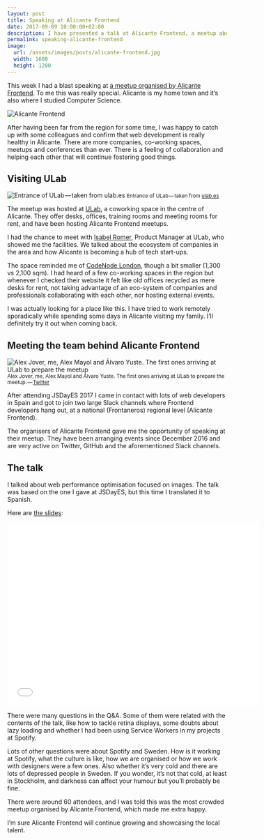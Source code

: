 ```yaml
---
layout: post
title: Speaking at Alicante Frontend
date: 2017-09-09 10:00:00+02:00
description: I have presented a talk at Alicante Frontend, a meetup about web development in Spain.
permalink: speaking-alicante-frontend
image:
  url: /assets/images/posts/alicante-frontend.jpg
  width: 1600
  height: 1200
---
```


This week I had a blast speaking at [a meetup organised by Alicante Frontend](https://www.meetup.com/Alicante-Frontend/events/242461990/). To me this was really special. Alicante is my home town and it’s also where I studied Computer Science.

<img
    src="https://res.cloudinary.com/jmperez/image/upload/w_auto:100:684,f_auto,c_scale/v1510326708/alicante-frontend_anptgy.jpg"
    sizes="(max-width: 768px) 100vw, 684px" alt="Alicante Frontend" />

<!-- more -->

After having been far from the region for some time, I was happy to catch up with some colleagues and confirm that web development is really healthy in Alicante. There are more companies, co-working spaces, meetups and conferences than ever. There is a feeling of collaboration and helping each other that will continue fostering good things.

## Visiting ULab

![Entrance of ULab — taken from ulab.es](/assets/images/posts/ulab.jpg)
<small class="caption">Entrance of ULab — taken from <a href="https://ulab.es">ulab.es</a></small>

The meetup was hosted at [ULab](https://ulab.es/), a coworking space in the centre of Alicante. They offer desks, offices, training rooms and meeting rooms for rent, and have been hosting Alicante Frontend meetups.

I had the chance to meet with [Isabel Romer](http://www.soyisabelromero.com/), Product Manager at ULab, who showed me the facilities. We talked about the ecosystem of companies in the area and how Alicante is becoming a hub of tech start-ups.

The space reminded me of [CodeNode London](https://skillsmatter.com/event-space), though a bit smaller (1,300 vs 2,100 sqm). I had heard of a few co-working spaces in the region but whenever I checked their website it felt like old offices recycled as mere desks for rent, not taking advantage of an eco-system of companies and professionals collaborating with each other, nor hosting external events.

I was actually looking for a place like this. I have tried to work remotely sporadically while spending some days in Alicante visiting my family. I’ll definitely try it out when coming back.

## Meeting the team behind Alicante Frontend

![Alex Jover, me, Alex Mayol and Álvaro Yuste. The first ones arriving at ULab to prepare the meetup](/assets/images/posts/alicante-frontend-organisers.jpg)
<small class="caption">Alex Jover, me, Alex Mayol and Álvaro Yuste. The first ones arriving at ULab to prepare the meetup. — <a href="https://medium.com/r/?url=https%3A%2F%2Ftwitter.com%2Falexjoverm%2Fstatus%2F905118087648858112">Twitter</a></small>

After attending JSDayES 2017 I came in contact with lots of web developers in Spain and got to join two large Slack channels where Frontend developers hang out, at a national (Frontaneros) regional level (Alicante Frontend).

The organisers of Alicante Frontend gave me the opportunity of speaking at their meetup. They have been arranging events since December 2016 and are very active on Twitter, GitHub and the aforementioned Slack channels.

## The talk
I talked about web performance optimisation focused on images. The talk was based on the one I gave at JSDayES, but this time I translated it to Spanish.

Here are [the slides](https://slides.com/jmperez/pir-alicante-frontend):

<div class="videoWrapper">
<iframe src="//slides.com/jmperez/pir-alicante-frontend/embed" width="576" height="420" scrolling="no" frameborder="0" webkitallowfullscreen mozallowfullscreen allowfullscreen></iframe>
</div>

There were many questions in the Q&A. Some of them were related with the contents of the talk, like how to tackle retina displays, some doubts about lazy loading and whether I had been using Service Workers in my projects at Spotify.

Lots of other questions were about Spotify and Sweden. How is it working at Spotify, what the culture is like, how we are organised or how we work with designers were a few ones. Also whether it’s very cold and there are lots of depressed people in Sweden. If you wonder, it’s not that cold, at least in Stockholm, and darkness can affect your humour but you’ll probably be fine.

There were around 60 attendees, and I was told this was the most crowded meetup organised by Alicante Frontend, which made me extra happy.

I’m sure Alicante Frontend will continue growing and showcasing the local talent.
